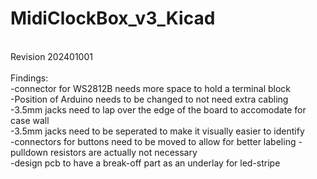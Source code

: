 # MidiClockBox_v3_Kicad<br>
<br>
Revision 202401001<br>
<br>
Findings:<br>
-connector for WS2812B needs more space to hold a terminal block<br>
-Position of Arduino needs to be changed to not need extra cabling<br>
-3.5mm jacks need to lap over the edge of the board to accomodate for case wall<br>
-3.5mm jacks need to be seperated to make it visually easier to identify<br>
-connectors for buttons need to be moved to allow for better labeling
-pulldown resistors are actually not necessary<br>
-design pcb to have a break-off part as an underlay for led-stripe<br>

